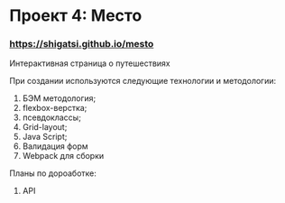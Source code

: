 # Проект 4: Место

### https://shigatsi.github.io/mesto
 Интерактивная страница о путешествиях

При создании используются следующие технологии и методологии:
  1. БЭМ методология;
  2. flexbox-верстка;
  3. псевдоклассы;
  4. Grid-layout;
  5. Java Script;
  6. Валидация форм
  7. Webpack для сборки

  Планы по дороаботке:
 1. API
